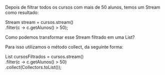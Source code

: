 Depois de filtrar todos os cursos com mais de 50 alunos, temos um Stream<Curso> como resultado:

Stream<Curso> stream = cursos.stream()<br>
   .filter(c -> c.getAlunos() > 50);

Como podemos transformar esse Stream<Curso> filtrado em uma List<Curso>?

Para isso utilizamos o método collect, da seguinte forma:

List<Curso> cursosFiltrados = cursos.stream()<br>
   .filter(c -> c.getAlunos() > 50)<br>
   .collect(Collectors.toList());<br>